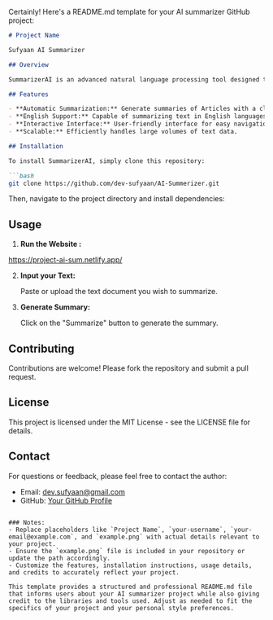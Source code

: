 Certainly! Here's a README.md template for your AI summarizer GitHub project:

```markdown
# Project Name

Sufyaan AI Summarizer

## Overview

SummarizerAI is an advanced natural language processing tool designed to condense lengthy texts into concise summaries. Using state-of-the-art machine learning techniques, it provides a robust solution for anyone looking to extract key information from documents quickly and accurately.

## Features

- **Automatic Summarization:** Generate summaries of Articles with a click of a button.
- **English Support:** Capable of summarizing text in English languages.
- **Interactive Interface:** User-friendly interface for easy navigation and operation.
- **Scalable:** Efficiently handles large volumes of text data.

## Installation

To install SummarizerAI, simply clone this repository:

```bash
git clone https://github.com/dev-sufyaan/AI-Summerizer.git
```

Then, navigate to the project directory and install dependencies:

## Usage

1. **Run the Website :**

https://project-ai-sum.netlify.app/

2. **Input your Text:**

   Paste or upload the text document you wish to summarize.

3. **Generate Summary:**

   Click on the "Summarize" button to generate the summary.

## Contributing

Contributions are welcome! Please fork the repository and submit a pull request.

## License

This project is licensed under the MIT License - see the LICENSE file for details.

## Contact

For questions or feedback, please feel free to contact the author:

- Email: dev.sufyaan@gmail.com
- GitHub: [Your GitHub Profile](https://github.com/dev-sufyaan)
```

### Notes:
- Replace placeholders like `Project Name`, `your-username`, `your-email@example.com`, and `example.png` with actual details relevant to your project.
- Ensure the `example.png` file is included in your repository or update the path accordingly.
- Customize the features, installation instructions, usage details, and credits to accurately reflect your project.

This template provides a structured and professional README.md file that informs users about your AI summarizer project while also giving credit to the libraries and tools used. Adjust as needed to fit the specifics of your project and your personal style preferences.
